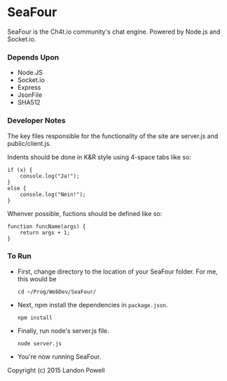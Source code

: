 # SeaFour
SeaFour is the Ch4t.io community's chat engine. 
Powered by Node.js and Socket.io.

### Depends Upon
* Node.JS
* Socket.io
* Express
* JsonFile
* SHA512

### Developer Notes
The key files responsible for the functionality of the site are server.js and 
public/client.js. 


Indents should be done in K&R style using 4-space tabs like so:
```
if (x) {
    console.log("Ja!");
}
else {
    console.log("Nein!");
}
```

Whenver possible, fuctions should be defined like so:
```
function funcName(args) {
    return args + 1;
}
```

### To Run
* First, change directory to the location of your SeaFour folder. For me, this would be


  `cd ~/Prog/WebDev/SeaFour/`


* Next, npm install the dependencies in `package.json`.


  `npm install`
  

* Finally, run node's server.js file.  


  `node server.js`


* You're now running SeaFour. 

Copyright (c) 2015 Landon Powell
